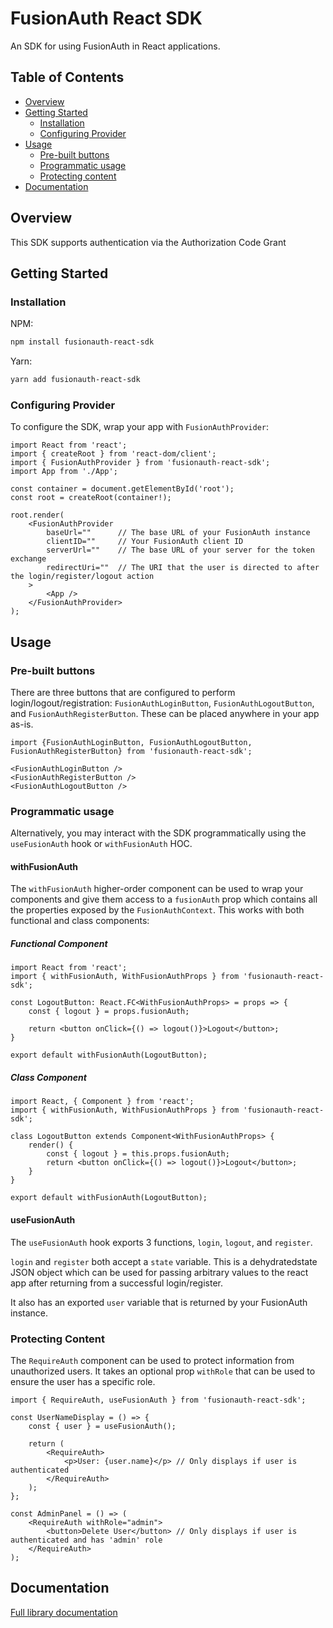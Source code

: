 # FusionAuth React SDK
An SDK for using FusionAuth in React applications.

## Table of Contents

- [Overview](#overview)
- [Getting Started](#getting-started)
    - [Installation](#installation)
    - [Configuring Provider](#configuring-provider)
- [Usage](#usage)
  - [Pre-built buttons](#pre-built-buttons)
  - [Programmatic usage](#programmatic-usage)
  - [Protecting content](#protecting-content)
- [Documentation](#documentation)

## Overview

This SDK supports authentication via the Authorization Code Grant

## Getting Started

### Installation

NPM:
```bash
npm install fusionauth-react-sdk
````

Yarn:
```bash
yarn add fusionauth-react-sdk
````

### Configuring Provider
To configure the SDK, wrap your app with `FusionAuthProvider`:

```TSX
import React from 'react';
import { createRoot } from 'react-dom/client';
import { FusionAuthProvider } from 'fusionauth-react-sdk';
import App from './App';

const container = document.getElementById('root');
const root = createRoot(container!);

root.render(
    <FusionAuthProvider
        baseUrl=""      // The base URL of your FusionAuth instance
        clientID=""     // Your FusionAuth client ID
        serverUrl=""    // The base URL of your server for the token exchange
        redirectUri=""  // The URI that the user is directed to after the login/register/logout action
    >
        <App />
    </FusionAuthProvider>
);
```

## Usage

### Pre-built buttons
There are three buttons that are configured to perform login/logout/registration: `FusionAuthLoginButton`, `FusionAuthLogoutButton`, and `FusionAuthRegisterButton`.
These can be placed anywhere in your app as-is.

```TSX
import {FusionAuthLoginButton, FusionAuthLogoutButton, FusionAuthRegisterButton} from 'fusionauth-react-sdk';

<FusionAuthLoginButton />
<FusionAuthRegisterButton />
<FusionAuthLogoutButton />
```

### Programmatic usage

Alternatively, you may interact with the SDK programmatically using the `useFusionAuth` hook or `withFusionAuth` HOC.

#### withFusionAuth

The `withFusionAuth` higher-order component can be used to wrap your components and give them access to a `fusionAuth` 
prop which contains all the properties exposed by the `FusionAuthContext`. This works with both functional and class
components:

##### Functional Component

```TSX
import React from 'react';
import { withFusionAuth, WithFusionAuthProps } from 'fusionauth-react-sdk';

const LogoutButton: React.FC<WithFusionAuthProps> = props => {
    const { logout } = props.fusionAuth;

    return <button onClick={() => logout()}>Logout</button>;
}

export default withFusionAuth(LogoutButton);
```

##### Class Component

```TSX
import React, { Component } from 'react';
import { withFusionAuth, WithFusionAuthProps } from 'fusionauth-react-sdk';

class LogoutButton extends Component<WithFusionAuthProps> {
    render() {
        const { logout } = this.props.fusionAuth;
        return <button onClick={() => logout()}>Logout</button>;
    }
}

export default withFusionAuth(LogoutButton);
```

#### useFusionAuth
The `useFusionAuth` hook exports 3 functions, `login`, `logout`, and `register`.

`login` and `register` both accept a `state` variable. This is a dehydratedstate JSON object which can be used for passing arbitrary values to the react app after returning from a successful login/register.

It also has an exported `user` variable that is returned by your FusionAuth instance.


### Protecting Content

The `RequireAuth` component can be used to protect information from unauthorized users. It takes an optional prop `withRole`
that can be used to ensure the user has a specific role.

```TSX
import { RequireAuth, useFusionAuth } from 'fusionauth-react-sdk';

const UserNameDisplay = () => {
    const { user } = useFusionAuth();

    return (
        <RequireAuth>
            <p>User: {user.name}</p> // Only displays if user is authenticated
        </RequireAuth>
    );
};

const AdminPanel = () => (
    <RequireAuth withRole="admin">
        <button>Delete User</button> // Only displays if user is authenticated and has 'admin' role
    </RequireAuth>
);
```

## Documentation

[Full library documentation](docs/documentation.md)

